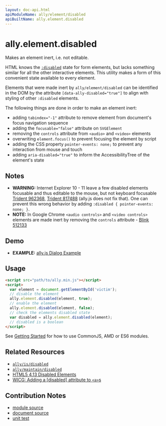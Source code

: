 ```yaml
---
layout: doc-api.html
apiModuleName: ally/element/disabled
apiBuiltName: ally.element.disabled
---
```


# ally.element.disabled

Makes an element inert, i.e. not editable.

HTML knows the [`:disabled`](https://developer.mozilla.org/en-US/docs/Web/CSS/%3Adisabled) state for form elements, but lacks something similar for all the other interactive elements. This utility makes a form of this convenient state available to every element.

Elements that were made inert by `ally/element/disabled` can be identified in the DOM by the attribute `[data-ally-disabled="true"]` to align with styling of other `:disabled` elements.

The following things are done in order to make an element inert:

* adding `tabindex="-1"` attribute to remove element from document's focus navigation sequence
* adding the `focusable="false"` attribute on `SVGElement`
* removing the `controls` attribute from `<audio>` and `<video>` elements
* overwriting `element.focus()` to prevent focusing the element by script
* adding the CSS property `pointer-events: none;` to prevent any interaction from mouse and touch
* adding `aria-disabled="true"` to inform the AccessibilityTree of the element's state


## Notes

* **WARNING:** Internet Explorer 10 - 11 leave a few disabled elements focusable and thus editable to the mouse, but not keyboard focusable [Trident 962368](https://connect.microsoft.com/IE/feedbackdetail/view/962368), [Trident 817488](https://connect.microsoft.com/IE/feedbackdetail/view/817488) (ally.js does not fix that). One can prevent this wrong behavior by adding `:disabled { pointer-events: none; }`.
* **NOTE:** In Google Chrome `<audio controls>` and `<video controls>` elements are made inert by removing the `controls` attribute - [Blink 512133](https://code.google.com/p/chromium/issues/detail?id=512133)


## Demo

* **EXAMPLE:** [ally.js Dialog Example](./disabled.example.html)


## Usage

```html
<script src="path/to/ally.min.js"></script>
<script>
  var element = document.getElementById('victim');
  // disable the element
  ally.element.disabled(element, true);
  // enable the element
  ally.element.disabled(element, false);
  // check the elements disabled state
  var disabled = ally.element.disabled(element);
  // disabled is a boolean
</script>
```

See [Getting Started](../../getting-started.md) for how to use CommonJS, AMD or ES6 modules.


## Related Resources

* [`ally/is/disabled`](../is/disabled.md)
* [`ally/maintain/disabled`](../maintain/disabled.md)
* [HTML5 4.13 Disabled Elements](http://www.w3.org/TR/html5/disabled-elements.html#disabled-elements)
* [WICG: Adding a [disabled] attribute to `<a>`s](http://discourse.wicg.io/t/adding-a-disabled-attribute-to-a-s/1116)


## Contribution Notes

* [module source](https://github.com/medialize/ally.js/blob/master/src/element/disabled.js)
* [document source](https://github.com/medialize/ally.js/blob/master/docs/api/element/disabled.md)
* [unit test](https://github.com/medialize/ally.js/blob/master/test/unit/element.disabled.test.js)

